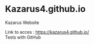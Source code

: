 # Kazarus4.github.io
Kazarus Website

Link to acces : https://kazarus4.github.io/
<br/>
Tests with GitHub
